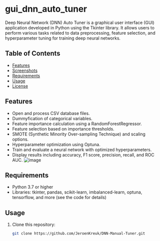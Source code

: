 # gui_dnn_auto_tuner
Deep Neural Network (DNN) Auto Tuner is a graphical user interface (GUI) application developed in Python using the Tkinter library. It allows users to perform various tasks related to data preprocessing, feature selection, and hyperparameter tuning for training deep neural networks.
## Table of Contents

- [Features](#features)
- [Screenshots](#screenshots)
- [Requirements](#requirements)
- [Usage](#usage)
- [License](#license)

## Features

- Open and process CSV database files.
- Dummyfication of categorical variables.
- Feature importance calculation using a RandomForestRegressor.
- Feature selection based on importance thresholds.
- SMOTE (Synthetic Minority Over-sampling Technique) and scaling options.
- Hyperparameter optimization using Optuna.
- Train and evaluate a neural network with optimized hyperparameters.
- Display results including accuracy, F1 score, precision, recall, and ROC AUC.
![image](https://github.com/JeroenKreuk/gui_dnn_auto_tuner/assets/85551796/16a8c736-7cfd-48dd-be4b-339eccde6f7a)

## Requirements

- Python 3.7 or higher
- Libraries: tkinter, pandas, scikit-learn, imbalanced-learn, optuna, tensorflow, and more (see the code for details)

## Usage

1. Clone this repository:

   ```bash
   git clone https://github.com/JeroenKreuk/DNN-Manual-Tuner.git
